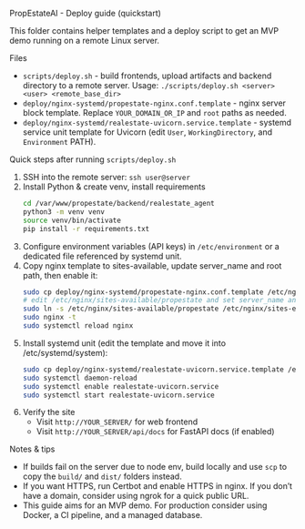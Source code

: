 PropEstateAI - Deploy guide (quickstart)

This folder contains helper templates and a deploy script to get an MVP demo running on a remote Linux server.

Files
- `scripts/deploy.sh` - build frontends, upload artifacts and backend directory to a remote server. Usage: `./scripts/deploy.sh <server> <user> <remote_base_dir>`
- `deploy/nginx-systemd/propestate-nginx.conf.template` - nginx server block template. Replace `YOUR_DOMAIN_OR_IP` and `root` paths as needed.
- `deploy/nginx-systemd/realestate-uvicorn.service.template` - systemd service unit template for Uvicorn (edit `User`, `WorkingDirectory`, and `Environment` PATH).

Quick steps after running `scripts/deploy.sh`
1. SSH into the remote server: `ssh user@server`
2. Install Python & create venv, install requirements
   ```bash
   cd /var/www/propestate/backend/realestate_agent
   python3 -m venv venv
   source venv/bin/activate
   pip install -r requirements.txt
   ```
3. Configure environment variables (API keys) in `/etc/environment` or a dedicated file referenced by systemd unit.
4. Copy nginx template to sites-available, update server_name and root path, then enable it:
   ```bash
   sudo cp deploy/nginx-systemd/propestate-nginx.conf.template /etc/nginx/sites-available/propestate
   # edit /etc/nginx/sites-available/propestate and set server_name and root
   sudo ln -s /etc/nginx/sites-available/propestate /etc/nginx/sites-enabled/
   sudo nginx -t
   sudo systemctl reload nginx
   ```
5. Install systemd unit (edit the template and move it into /etc/systemd/system):
   ```bash
   sudo cp deploy/nginx-systemd/realestate-uvicorn.service.template /etc/systemd/system/realestate-uvicorn.service
   sudo systemctl daemon-reload
   sudo systemctl enable realestate-uvicorn.service
   sudo systemctl start realestate-uvicorn.service
   ```
6. Verify the site
   - Visit `http://YOUR_SERVER/` for web frontend
   - Visit `http://YOUR_SERVER/api/docs` for FastAPI docs (if enabled)

Notes & tips
- If builds fail on the server due to node env, build locally and use `scp` to copy the `build/` and `dist/` folders instead.
- If you want HTTPS, run Certbot and enable HTTPS in nginx. If you don’t have a domain, consider using ngrok for a quick public URL.
- This guide aims for an MVP demo. For production consider using Docker, a CI pipeline, and a managed database.
